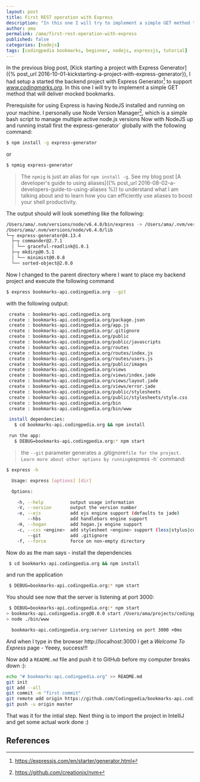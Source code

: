 ```yaml
---
layout: post
title: First REST operation with Express
description: "In this one I will try to implement a simple GET method that will deliver mocked bookmarks."
author: ama
permalink: /ama/first-rest-operation-with-express
published: false
categories: [nodejs]
tags: [codingpedia bookmarks, beginner, nodejs, expressjs, tutorial]
---
```


In the previous blog post, [Kick starting a project with Express Generator]({% post_url 2016-10-01-kickstarting-a-project-with-express-generator}),
I had setup a started the backend project with Express Generator[^1] to support _www.codingmarks.org_. In this one I will try to implement
a simple GET method that will deliver mocked bookmarks.

[^1]: <https://expressjs.com/en/starter/generator.html>

<!--more-->

Prerequisite for using Express is having NodeJS installed and running on your machine. I personally use Node Version Manager[^4], which is a simple bash script to manage multiple active node.js versions
Now with NodeJS up and running install first the express-generator` globally with the following command:

[^4]: <https://github.com/creationix/nvm>

```bash
$ npm install -g express-generator
```

or

```bash
$ npmig express-generator
```

> The `npmig` is just an alias for `npm install -g`. See my blog post [A developer's guide to using aliases]({% post_url 2016-08-02-a-developers-guide-to-using-aliases %}) to understand what I am talking about and to learn
how you can efficiently use aliases to boost your shell productivity.

The output should will look something like the following:

```bash
/Users/ama/.nvm/versions/node/v6.4.0/bin/express -> /Users/ama/.nvm/versions/node/v6.4.0/lib/node_modules/express-generator/bin/express
/Users/ama/.nvm/versions/node/v6.4.0/lib
└─┬ express-generator@4.13.4
  ├─┬ commander@2.7.1
  │ └── graceful-readlink@1.0.1
  ├─┬ mkdirp@0.5.1
  │ └── minimist@0.0.8
  └── sorted-object@2.0.0
```

Now I changed to the parent directory where I want to place my backend project and execute the following command

```bash
$ express bookmarks-api.codingpedia.org --git
```

with the following output:

```bash
 create : bookmarks-api.codingpedia.org
 create : bookmarks-api.codingpedia.org/package.json
 create : bookmarks-api.codingpedia.org/app.js
 create : bookmarks-api.codingpedia.org/.gitignore
 create : bookmarks-api.codingpedia.org/public
 create : bookmarks-api.codingpedia.org/public/javascripts
 create : bookmarks-api.codingpedia.org/routes
 create : bookmarks-api.codingpedia.org/routes/index.js
 create : bookmarks-api.codingpedia.org/routes/users.js
 create : bookmarks-api.codingpedia.org/public/images
 create : bookmarks-api.codingpedia.org/views
 create : bookmarks-api.codingpedia.org/views/index.jade
 create : bookmarks-api.codingpedia.org/views/layout.jade
 create : bookmarks-api.codingpedia.org/views/error.jade
 create : bookmarks-api.codingpedia.org/public/stylesheets
 create : bookmarks-api.codingpedia.org/public/stylesheets/style.css
 create : bookmarks-api.codingpedia.org/bin
 create : bookmarks-api.codingpedia.org/bin/www

 install dependencies:
   $ cd bookmarks-api.codingpedia.org && npm install

 run the app:
   $ DEBUG=bookmarks-api.codingpedia.org:* npm start

```

> the `--git` parameter generates a .gitignore` file for the project. Learn more about other options by running `express -h` command:


```bash
$ express -h

  Usage: express [options] [dir]

  Options:

    -h, --help          output usage information
    -V, --version       output the version number
    -e, --ejs           add ejs engine support (defaults to jade)
        --hbs           add handlebars engine support
    -H, --hogan         add hogan.js engine support
    -c, --css <engine>  add stylesheet <engine> support (less|stylus|compass|sass) (defaults to plain css)
        --git           add .gitignore
    -f, --force         force on non-empty directory
```

Now do as the man says - install the dependencies

```bash
 $ cd bookmarks-api.codingpedia.org && npm install
```

and run the application

```bash
 $ DEBUG=bookmarks-api.codingpedia.org:* npm start
```

You should see now that the server is listening at port 3000:

```bash
 $ DEBUG=bookmarks-api.codingpedia.org:* npm start
> bookmarks-api.codingpedia.org@0.0.0 start /Users/ama/projects/codingpedia-bookmarks/bookmarks-api.codingpedia.org
> node ./bin/www

  bookmarks-api.codingpedia.org:server Listening on port 3000 +0ms
```

And when I type in the browser http://localhost:3000 I get a _Welcome To Express_ page - Yeeey, success!!!

Now add a `README.md` file and push it to GitHub before my computer breaks down :):

```bash
echo "# bookmarks-api.codingpedia.org" >> README.md
git init
git add --all
git commit -m "first commit"
git remote add origin https://github.com/Codingpedia/bookmarks-api.codingpedia.org.git
git push -u origin master
```

That was it for the intial step. Next thing is to import the project in IntelliJ and get some actual work done :)

## References

